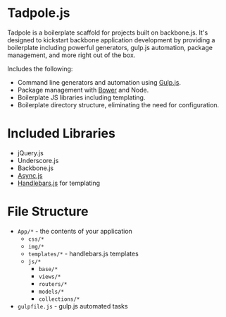 Tadpole.js
================
Tadpole is a boilerplate scaffold for projects built on backbone.js. It's designed to kickstart backbone application development by providing a boilerplate including powerful generators, gulp.js automation, package management, and more right out of the box.


Includes the following:

- Command line generators and automation using [Gulp.js](http://gulpjs.com).
- Package management with [Bower](http://bower.io) and Node.
- Boilerplate JS libraries including templating.
- Boilerplate directory structure, eliminating the need for configuration.


Included Libraries
================

- jQuery.js
- Underscore.js
- Backbone.js
- [Async.js](https://github.com/caolan/async)
- [Handlebars.js](http://handlebarsjs.com/) for templating



File Structure
=================

- ```App/*``` - the contents of your application
  - ```css/*```
  - ```img/*```
  - ```templates/*``` - handlebars.js templates
  - ```js/*```
    - ```base/*```
    - ```views/*```
    - ```routers/*```
    - ```models/*```
    - ```collections/*```
- ```gulpfile.js``` - gulp.js automated tasks
  






